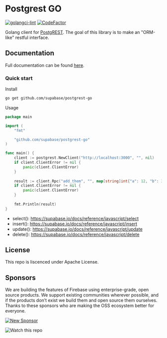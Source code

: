 # Postgrest GO

[![golangci-lint](https://github.com/supabase/postgrest-go/actions/workflows/golangci.yml/badge.svg)](https://github.com/supabase/postgrest-go/actions/workflows/golangci.yml) [![CodeFactor](https://www.codefactor.io/repository/github/supabase/postgrest-go/badge/main?s=101cab44de33934fd85cadcd9a9b535a05791670)](https://www.codefactor.io/repository/github/supabase/postgrest-go/overview/main)

Golang client for [PostgREST](https://postgrest.org). The goal of this library is to make an "ORM-like" restful interface.

## Documentation

Full documentation can be found [here](https://pkg.go.dev/github.com/supabase/postgrest-go).

### Quick start

Install

```bash
go get github.com/supabase/postgrest-go
```

Usage

```go
package main

import (
	"fmt"

	"github.com/supabase/postgrest-go"
)

func main() {
	client := postgrest.NewClient("http://localhost:3000", "", nil)
	if client.ClientError != nil {
		panic(client.ClientError)
	}
	
	result := client.Rpc("add_them", "", map[string]int{"a": 12, "b": 3})
	if client.ClientError != nil {
		panic(client.ClientError)
	}
	
	fmt.Println(result)
}
```

- select(): https://supabase.io/docs/reference/javascript/select
- insert(): https://supabase.io/docs/reference/javascript/insert
- update(): https://supabase.io/docs/reference/javascript/update
- delete(): https://supabase.io/docs/reference/javascript/delete

## License

This repo is liscenced under Apache License.

## Sponsors

We are building the features of Firebase using enterprise-grade, open source products. We support existing communities wherever possible, and if the products don’t exist we build them and open source them ourselves. Thanks to these sponsors who are making the OSS ecosystem better for everyone.

[![New Sponsor](https://user-images.githubusercontent.com/10214025/90518111-e74bbb00-e198-11ea-8f88-c9e3c1aa4b5b.png)](https://github.com/sponsors/supabase)

![Watch this repo](https://gitcdn.xyz/repo/supabase/monorepo/master/web/static/watch-repo.gif "Watch this repo")
